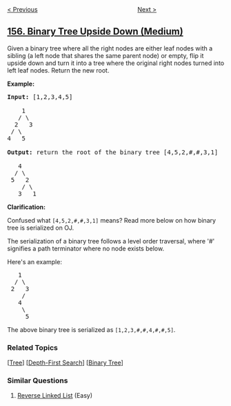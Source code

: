 <!--|This file generated by command(leetcode description); DO NOT EDIT.    |-->
<!--+----------------------------------------------------------------------+-->
<!--|@author    awesee <openset.wang@gmail.com>                           |-->
<!--|@link      https://github.com/awesee                                 |-->
<!--|@home      https://github.com/awesee/leetcode                        |-->
<!--+----------------------------------------------------------------------+-->

[< Previous](../min-stack "Min Stack")
　　　　　　　　　　　　　　　　
[Next >](../read-n-characters-given-read4 "Read N Characters Given Read4")

## [156. Binary Tree Upside Down (Medium)](https://leetcode.com/problems/binary-tree-upside-down "上下翻转二叉树")

<p>Given a binary tree where all the right nodes are either leaf nodes with a sibling (a left node that shares the same parent node) or empty, flip it upside down and turn it into a tree where the original right nodes turned into left leaf nodes. Return the new root.</p>

<p><strong>Example:</strong></p>

<pre>
<strong>Input: </strong>[1,2,3,4,5]

    1
   / \
  2   3
 / \
4   5

<strong>Output:</strong> return the root of the binary tree [4,5,2,#,#,3,1]

   4
  / \
 5   2
    / \
   3   1  
</pre>

<p><strong>Clarification:</strong></p>

<p>Confused what <code>[4,5,2,#,#,3,1<font face="monospace">]</font></code>&nbsp;means? Read more below on how binary tree is serialized on OJ.</p>

<p>The serialization of a binary tree follows a level order traversal, where &#39;#&#39; signifies a path terminator where no node exists below.</p>

<p>Here&#39;s an example:</p>

<pre>
   1
  / \
 2   3
    /
   4
    \
     5
</pre>

<p>The above binary tree is serialized as <code>[1,2,3,#,#,4,#,#,5]</code>.</p>

### Related Topics
  [[Tree](../../tag/tree/README.md)]
  [[Depth-First Search](../../tag/depth-first-search/README.md)]
  [[Binary Tree](../../tag/binary-tree/README.md)]

### Similar Questions
  1. [Reverse Linked List](../reverse-linked-list) (Easy)
